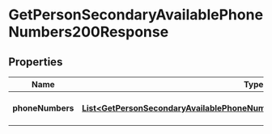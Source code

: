 

# GetPersonSecondaryAvailablePhoneNumbers200Response


## Properties

| Name | Type | Description | Notes |
|------------ | ------------- | ------------- | -------------|
|**phoneNumbers** | [**List&lt;GetPersonSecondaryAvailablePhoneNumbers200ResponsePhoneNumbersInner&gt;**](GetPersonSecondaryAvailablePhoneNumbers200ResponsePhoneNumbersInner.md) | Array of phone numbers. |  |



